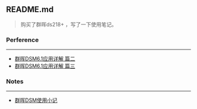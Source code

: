 ## README.md

> 购买了群晖ds218+ ，写了一下使用笔记。



### Perference

------

- [群晖DSM6.1应用详解 篇二](nas2.md)
- [群晖DSM6.1应用详解 篇三](nas3.md)



### Notes

------

- [群晖DSM使用小记](Using_Notes_SynologyDsm.md)

